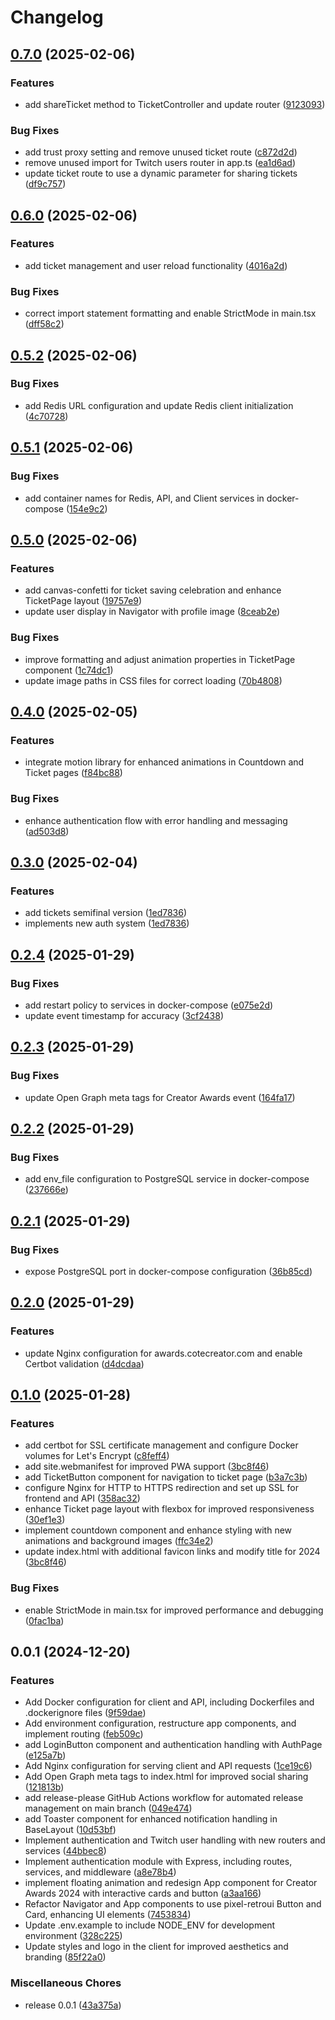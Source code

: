 # Changelog

## [0.7.0](https://github.com/khancerberus/creator-awards-reforged/compare/v0.6.0...v0.7.0) (2025-02-06)


### Features

* add shareTicket method to TicketController and update router ([9123093](https://github.com/khancerberus/creator-awards-reforged/commit/91230939ef18ec2cc5a909671b6d5f21a5a62103))


### Bug Fixes

* add trust proxy setting and remove unused ticket route ([c872d2d](https://github.com/khancerberus/creator-awards-reforged/commit/c872d2d7c1526a9f290074192d26fc0d4fb1d441))
* remove unused import for Twitch users router in app.ts ([ea1d6ad](https://github.com/khancerberus/creator-awards-reforged/commit/ea1d6ad5928ed6c955f7e380e933c06344b4b233))
* update ticket route to use a dynamic parameter for sharing tickets ([df9c757](https://github.com/khancerberus/creator-awards-reforged/commit/df9c757ad9807379851582c42a41a402aa7faf1a))

## [0.6.0](https://github.com/khancerberus/creator-awards-reforged/compare/v0.5.2...v0.6.0) (2025-02-06)


### Features

* add ticket management and user reload functionality ([4016a2d](https://github.com/khancerberus/creator-awards-reforged/commit/4016a2dacd67ff0b97b3a1dbe3c2b1348524c658))


### Bug Fixes

* correct import statement formatting and enable StrictMode in main.tsx ([dff58c2](https://github.com/khancerberus/creator-awards-reforged/commit/dff58c2a41853ee084baa844cc7853492263e7a8))

## [0.5.2](https://github.com/khancerberus/creator-awards-reforged/compare/v0.5.1...v0.5.2) (2025-02-06)


### Bug Fixes

* add Redis URL configuration and update Redis client initialization ([4c70728](https://github.com/khancerberus/creator-awards-reforged/commit/4c707285c499cc9784ca89be10cf47ced9900ea5))

## [0.5.1](https://github.com/khancerberus/creator-awards-reforged/compare/v0.5.0...v0.5.1) (2025-02-06)


### Bug Fixes

* add container names for Redis, API, and Client services in docker-compose ([154e9c2](https://github.com/khancerberus/creator-awards-reforged/commit/154e9c23880a75416b24c5351e91ce783e7ab01b))

## [0.5.0](https://github.com/khancerberus/creator-awards-reforged/compare/v0.4.0...v0.5.0) (2025-02-06)


### Features

* add canvas-confetti for ticket saving celebration and enhance TicketPage layout ([19757e9](https://github.com/khancerberus/creator-awards-reforged/commit/19757e95ab8f2b2eeed7e3dd93a125938bdeeb89))
* update user display in Navigator with profile image ([8ceab2e](https://github.com/khancerberus/creator-awards-reforged/commit/8ceab2e67ce7ee6fee607d529ef187ef0509981b))


### Bug Fixes

* improve formatting and adjust animation properties in TicketPage component ([1c74dc1](https://github.com/khancerberus/creator-awards-reforged/commit/1c74dc113cf51ae7133c3ce65cc3ad0f61b1e6c0))
* update image paths in CSS files for correct loading ([70b4808](https://github.com/khancerberus/creator-awards-reforged/commit/70b480821778a0af2e7365d3ebffde66a841d279))

## [0.4.0](https://github.com/khancerberus/creator-awards-reforged/compare/v0.3.0...v0.4.0) (2025-02-05)


### Features

* integrate motion library for enhanced animations in Countdown and Ticket pages ([f84bc88](https://github.com/khancerberus/creator-awards-reforged/commit/f84bc88d19d80abe36880da22ffbe653bd296fa0))


### Bug Fixes

* enhance authentication flow with error handling and messaging ([ad503d8](https://github.com/khancerberus/creator-awards-reforged/commit/ad503d87924cf49428ae41906514c795c0576528))

## [0.3.0](https://github.com/khancerberus/creator-awards-reforged/compare/v0.2.4...v0.3.0) (2025-02-04)


### Features

* add tickets semifinal version ([1ed7836](https://github.com/khancerberus/creator-awards-reforged/commit/1ed7836a6d154800440900e33e9b464bc468d55a))
* implements new auth system ([1ed7836](https://github.com/khancerberus/creator-awards-reforged/commit/1ed7836a6d154800440900e33e9b464bc468d55a))

## [0.2.4](https://github.com/khancerberus/creator-awards-reforged/compare/v0.2.3...v0.2.4) (2025-01-29)


### Bug Fixes

* add restart policy to services in docker-compose ([e075e2d](https://github.com/khancerberus/creator-awards-reforged/commit/e075e2d2443a587ef41297d343eac7fa2fe100d5))
* update event timestamp for accuracy ([3cf2438](https://github.com/khancerberus/creator-awards-reforged/commit/3cf2438c35d2d5ccfb1e502929efdf378271121b))

## [0.2.3](https://github.com/khancerberus/creator-awards-reforged/compare/v0.2.2...v0.2.3) (2025-01-29)


### Bug Fixes

* update Open Graph meta tags for Creator Awards event ([164fa17](https://github.com/khancerberus/creator-awards-reforged/commit/164fa177be41ef0cb4667915e21a7856998dc30f))

## [0.2.2](https://github.com/khancerberus/creator-awards-reforged/compare/v0.2.1...v0.2.2) (2025-01-29)


### Bug Fixes

* add env_file configuration to PostgreSQL service in docker-compose ([237666e](https://github.com/khancerberus/creator-awards-reforged/commit/237666e347be956ac5de3676b451d3cf6ebda593))

## [0.2.1](https://github.com/khancerberus/creator-awards-reforged/compare/v0.2.0...v0.2.1) (2025-01-29)


### Bug Fixes

* expose PostgreSQL port in docker-compose configuration ([36b85cd](https://github.com/khancerberus/creator-awards-reforged/commit/36b85cd4d52725f97708fede5946ab1fa9e0eca6))

## [0.2.0](https://github.com/khancerberus/creator-awards-reforged/compare/v0.1.0...v0.2.0) (2025-01-29)


### Features

* update Nginx configuration for awards.cotecreator.com and enable Certbot validation ([d4dcdaa](https://github.com/khancerberus/creator-awards-reforged/commit/d4dcdaae173e3103999439b95d6a943b0293375f))

## [0.1.0](https://github.com/khancerberus/creator-awards-reforged/compare/v0.0.1...v0.1.0) (2025-01-28)


### Features

* add certbot for SSL certificate management and configure Docker volumes for Let's Encrypt ([c8feff4](https://github.com/khancerberus/creator-awards-reforged/commit/c8feff4ae689eb46b8f68ccf38738b7123f2a3f8))
* add site.webmanifest for improved PWA support ([3bc8f46](https://github.com/khancerberus/creator-awards-reforged/commit/3bc8f4623c9009ec405c5ba46400d70fcd6becf1))
* add TicketButton component for navigation to ticket page ([b3a7c3b](https://github.com/khancerberus/creator-awards-reforged/commit/b3a7c3bd52937ae9985a69bca376fcd77795b168))
* configure Nginx for HTTP to HTTPS redirection and set up SSL for frontend and API ([358ac32](https://github.com/khancerberus/creator-awards-reforged/commit/358ac3203504add6a52d8a59ed2bc09f01fb3787))
* enhance Ticket page layout with flexbox for improved responsiveness ([30ef1e3](https://github.com/khancerberus/creator-awards-reforged/commit/30ef1e3d8b180121b052839b2c5c219ebac0618d))
* implement countdown component and enhance styling with new animations and background images ([ffc34e2](https://github.com/khancerberus/creator-awards-reforged/commit/ffc34e2dae632a75f307d8c4b9db870d95582960))
* update index.html with additional favicon links and modify title for 2024 ([3bc8f46](https://github.com/khancerberus/creator-awards-reforged/commit/3bc8f4623c9009ec405c5ba46400d70fcd6becf1))


### Bug Fixes

* enable StrictMode in main.tsx for improved performance and debugging ([0fac1ba](https://github.com/khancerberus/creator-awards-reforged/commit/0fac1ba49b54cc4902fcb0a15fbfa1d40f8c8a6a))

## 0.0.1 (2024-12-20)


### Features

* Add Docker configuration for client and API, including Dockerfiles and .dockerignore files ([9f59dae](https://github.com/khancerberus/creator-awards-reforged/commit/9f59dae420bfe33a8ccf9b335d52d5d7209abda1))
* Add environment configuration, restructure app components, and implement routing ([feb509c](https://github.com/khancerberus/creator-awards-reforged/commit/feb509ccc580d99927164f3ee5576d9285dda429))
* add LoginButton component and authentication handling with AuthPage ([e125a7b](https://github.com/khancerberus/creator-awards-reforged/commit/e125a7bd2f41b509cfd77ef8f8984f8139dbc1b5))
* Add Nginx configuration for serving client and API requests ([1ce19c6](https://github.com/khancerberus/creator-awards-reforged/commit/1ce19c698aae90a47182beff4e520d698f8aa96b))
* Add Open Graph meta tags to index.html for improved social sharing ([121813b](https://github.com/khancerberus/creator-awards-reforged/commit/121813b35e2fc9af5118f812d9333ecf4cd565a1))
* add release-please GitHub Actions workflow for automated release management on main branch ([049e474](https://github.com/khancerberus/creator-awards-reforged/commit/049e474f1e317e98f645934873975292137b1dc5))
* add Toaster component for enhanced notification handling in BaseLayout ([10d53bf](https://github.com/khancerberus/creator-awards-reforged/commit/10d53bfe6f91f970c793359aba37c6a2794ba8b4))
* Implement authentication and Twitch user handling with new routers and services ([44bbec8](https://github.com/khancerberus/creator-awards-reforged/commit/44bbec899958f42343734b7542d756f8b60de782))
* Implement authentication module with Express, including routes, services, and middleware ([a8e78b4](https://github.com/khancerberus/creator-awards-reforged/commit/a8e78b4071b8a4fabd21470840507066ea8c1bc7))
* implement floating animation and redesign App component for Creator Awards 2024 with interactive cards and button ([a3aa166](https://github.com/khancerberus/creator-awards-reforged/commit/a3aa1662396f46c65296ba5d38f420fb5653f132))
* Refactor Navigator and App components to use pixel-retroui Button and Card, enhancing UI elements ([7453834](https://github.com/khancerberus/creator-awards-reforged/commit/74538346311561b687a754ebcf13d1c2e92526b1))
* Update .env.example to include NODE_ENV for development environment ([328c225](https://github.com/khancerberus/creator-awards-reforged/commit/328c22539e524716d2d7b062f8618a371d96996d))
* Update styles and logo in the client for improved aesthetics and branding ([85f22a0](https://github.com/khancerberus/creator-awards-reforged/commit/85f22a0551aa172c73e67419a090c0234aebc4ba))


### Miscellaneous Chores

* release 0.0.1 ([43a375a](https://github.com/khancerberus/creator-awards-reforged/commit/43a375a4f4ea00aacae069555233d99b1c6e440b))
